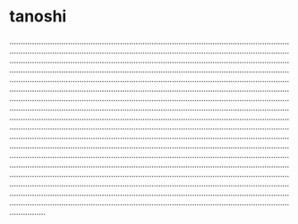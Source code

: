 # tanoshi

........................................................................................................................................................................................................................................................................................................................................................................................................................................................................................................................................................................................................................................................................................................................................................................................................................................................................................................................................................................................................................................................................................................................................................................................................................................................................................................................................................................................................................................................................................................................................................................................................................................................................................................................................................................................................................................................................................................................................................................................................................................................................................................................................................................................................................................................................................................................................